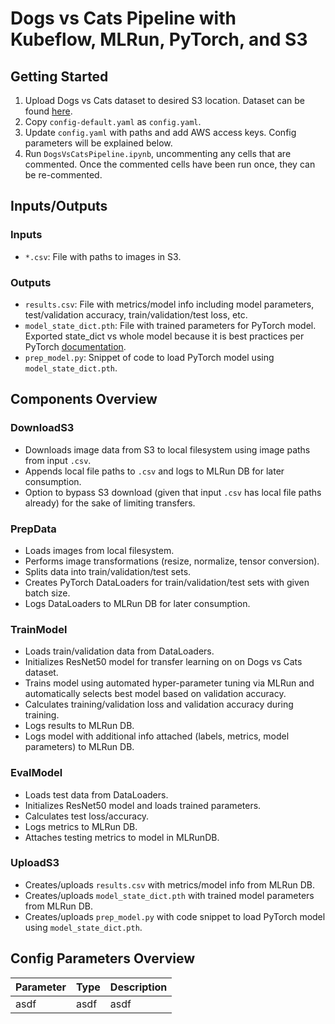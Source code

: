 # Dogs vs Cats Pipeline with Kubeflow, MLRun, PyTorch, and S3
## Getting Started
1. Upload Dogs vs Cats dataset to desired S3 location. Dataset can be found [here](https://github.com/igz-us-sales/dogs_vs_cats_data/tree/master/data).
2. Copy `config-default.yaml` as `config.yaml`.
3. Update `config.yaml` with paths and add AWS access keys. Config parameters will be explained below.
4. Run `DogsVsCatsPipeline.ipynb`, uncommenting any cells that are commented. Once the commented cells have been run once, they can be re-commented.

## Inputs/Outputs
### Inputs
- `*.csv`: File with paths to images in S3.

### Outputs
- `results.csv`: File with metrics/model info including model parameters, test/validation accuracy, train/validation/test loss, etc.
- `model_state_dict.pth`: File with trained parameters for PyTorch model. Exported state_dict vs whole model because it is best practices per PyTorch [documentation](https://pytorch.org/tutorials/beginner/saving_loading_models.html).
- `prep_model.py`: Snippet of code to load PyTorch model using `model_state_dict.pth`.

## Components Overview
### DownloadS3
   - Downloads image data from S3 to local filesystem using image paths from input  `.csv`.
   - Appends local file paths to  `.csv` and logs to MLRun DB for later consumption.
   - Option to bypass S3 download (given that input `.csv` has local file paths already) for the sake of limiting transfers.
   
### PrepData
   - Loads images from local filesystem.
   - Performs image transformations (resize, normalize, tensor conversion).
   - Splits data into train/validation/test sets.
   - Creates PyTorch DataLoaders for train/validation/test sets with given batch size.
   - Logs DataLoaders to MLRun DB for later consumption.
   
### TrainModel
   - Loads train/validation data from DataLoaders.
   - Initializes ResNet50 model for transfer learning on on Dogs vs Cats dataset.
   - Trains model using automated hyper-parameter tuning via MLRun and automatically selects best model based on validation accuracy.
   - Calculates training/validation loss and validation accuracy during training.
   - Logs results to MLRun DB.
   - Logs model with additional info attached (labels, metrics, model parameters) to MLRun DB.
   
### EvalModel
   - Loads test data from DataLoaders.
   -  Initializes ResNet50 model and loads trained parameters.
   - Calculates test loss/accuracy.
   - Logs metrics to MLRun DB.
   - Attaches testing metrics to model in MLRunDB.
   
### UploadS3
- Creates/uploads  `results.csv` with metrics/model info from MLRun DB.
- Creates/uploads `model_state_dict.pth` with trained model parameters from MLRun DB.
- Creates/uploads `prep_model.py` with code snippet to load PyTorch model using `model_state_dict.pth`.

## Config Parameters Overview
|Parameter|Type| Description|
|--|--|--|
| asdf | asdf |asdf  |